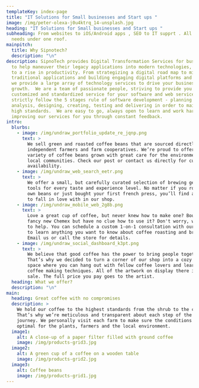 ```yaml
---
templateKey: index-page
title: "IT Solutions for Small businesses and Start ups "
image: /img/peter-olexa-j0u4ktrq_14-unsplash.jpg
heading: "IT Solutions for Small businesses and Start ups "
subheading: From websites to iOS/Android apps , SEO to IT supprt . All your IT
  needs under one roof.
mainpitch:
  title: Why Sipnotech?
  description: "\n"
description: SipnoTech provides Digital Transformation Services for businesses
  to help maneuver their legacy applications into modern technologies, leading
  to a rise in productivity. From strategizing a digital road map to migrating
  traditional applications and building engaging digital platforms and products,
  we provide a large array of technology services to drive your business
  growth.  We are a team of passionate people, striving to provide you with
  customized and standardized service for your software and web services.We
  strictly follow the 5 stages rule of software development - planning and
  analysis, designing, creating, testing and delivering in order to maintain
  high standards.  We are easy to go, always open to learn and work hard to keep
  improving our services for you through constant feedback.
intro:
  blurbs:
    - image: /img/undraw_portfolio_update_re_jqnp.png
      text: >
        We sell green and roasted coffee beans that are sourced directly from
        independent farmers and farm cooperatives. We’re proud to offer a
        variety of coffee beans grown with great care for the environment and
        local communities. Check our post or contact us directly for current
        availability.
    - image: /img/undraw_web_search_eetr.png
      text: >
        We offer a small, but carefully curated selection of brewing gear and
        tools for every taste and experience level. No matter if you roast your
        own beans or just bought your first french press, you’ll find a gadget
        to fall in love with in our shop.
    - image: /img/undraw_mobile_web_2g8b.png
      text: >
        Love a great cup of coffee, but never knew how to make one? Bought a
        fancy new Chemex but have no clue how to use it? Don't worry, we’re here
        to help. You can schedule a custom 1-on-1 consultation with our baristas
        to learn anything you want to know about coffee roasting and brewing.
        Email us or call the store for details.
    - image: /img/undraw_social_dashboard_k3pt.png
      text: >
        We believe that good coffee has the power to bring people together.
        That’s why we decided to turn a corner of our shop into a cozy meeting
        space where you can hang out with fellow coffee lovers and learn about
        coffee making techniques. All of the artwork on display there is for
        sale. The full price you pay goes to the artist.
  heading: What we offer?
  description: "\n"
main:
  heading: Great coffee with no compromises
  description: >
    We hold our coffee to the highest standards from the shrub to the cup.
    That’s why we’re meticulous and transparent about each step of the coffee’s
    journey. We personally visit each farm to make sure the conditions are
    optimal for the plants, farmers and the local environment.
  image1:
    alt: A close-up of a paper filter filled with ground coffee
    image: /img/products-grid3.jpg
  image2:
    alt: A green cup of a coffee on a wooden table
    image: /img/products-grid2.jpg
  image3:
    alt: Coffee beans
    image: /img/products-grid1.jpg
---
```

